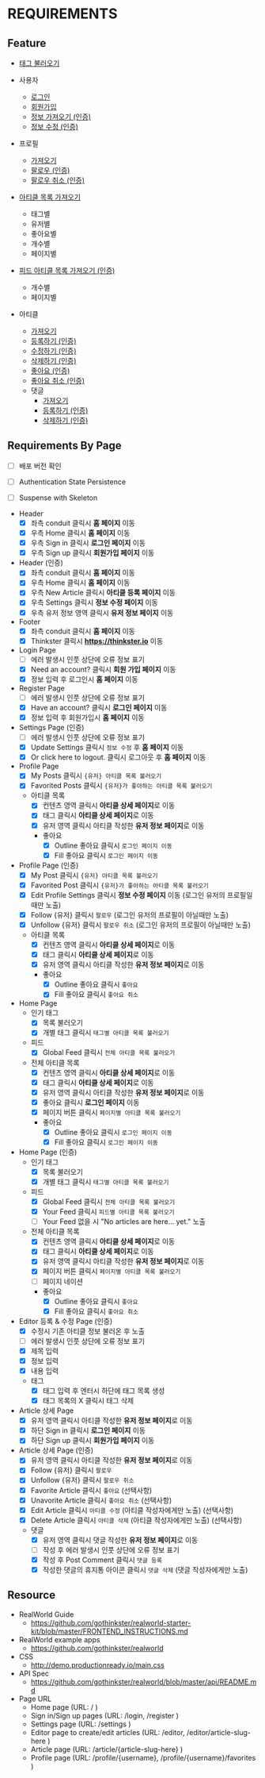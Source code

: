 # REQUIREMENTS

## Feature

- [태그 불러오기](https://github.com/gothinkster/realworld/tree/master/api#get-tags)
- 사용자
  - [로그인](https://github.com/gothinkster/realworld/tree/master/api#authentication)
  - [회원가입](https://github.com/gothinkster/realworld/tree/master/api#registration)
  - [정보 가져오기 (인증)](https://github.com/gothinkster/realworld/tree/master/api#get-current-user)
  - [정보 수정 (인증)](https://github.com/gothinkster/realworld/tree/master/api#update-user)

- 프로필
  - [가져오기](https://github.com/gothinkster/realworld/tree/master/api#get-profile)
  - [팔로우 (인증)](https://github.com/gothinkster/realworld/tree/master/api#follow-user)
  - [팔로우 취소 (인증)](https://github.com/gothinkster/realworld/tree/master/api#unfollow-user)
- [아티클 목록 가져오기](https://github.com/gothinkster/realworld/tree/master/api#list-articles)
  - 태그별
  - 유저별
  - 좋아요별
  - 개수별
  - 페이지별
- [피드 아티클 목록 가져오기 (인증)](https://github.com/gothinkster/realworld/tree/master/api#feed-articles)
  - 개수별
  - 페이지별
- 아티클
  - [가져오기](https://github.com/gothinkster/realworld/tree/master/api#get-article)
  - [등록하기 (인증)](https://github.com/gothinkster/realworld/tree/master/api#create-article)
  - [수정하기 (인증)](https://github.com/gothinkster/realworld/tree/master/api#update-article)
  - [삭제하기 (인증)](https://github.com/gothinkster/realworld/tree/master/api#delete-comment)
  - [좋아요 (인증)](https://github.com/gothinkster/realworld/tree/master/api#favorite-article)
  - [좋아요 취소 (인증)](https://github.com/gothinkster/realworld/tree/master/api#unfavorite-article)
  - 댓글
    - [가져오기](https://github.com/gothinkster/realworld/tree/master/api#get-comments-from-an-article)
    - [등록하기 (인증)](https://github.com/gothinkster/realworld/tree/master/api#add-comments-to-an-article)
    - [삭제하기 (인증)](https://github.com/gothinkster/realworld/tree/master/api#delete-article)

## Requirements By Page

- [ ] 배포 버전 확인

- [ ] Authentication State Persistence
- [ ] Suspense with Skeleton

- Header
  - [x] 좌측 conduit 클릭시 **홈 페이지** 이동
  - [x] 우측 Home 클릭시 **홈 페이지** 이동
  - [x] 우측 Sign in 클릭시 **로그인 페이지** 이동
  - [x] 우측 Sign up 클릭시 **회원가입 페이지** 이동

- Header (인증)
  - [x] 좌측 conduit 클릭시 **홈 페이지** 이동
  - [x] 우측 Home 클릭시 **홈 페이지** 이동
  - [x] 우측 New Article 클릭시 **아티클 등록 페이지** 이동
  - [x] 우측 Settings 클릭시 **정보 수정 페이지** 이동
  - [x] 우측 유저 정보 영역 클릭시 **유저 정보 페이지** 이동

- Footer
  - [x] 좌측 conduit 클릭시 **홈 페이지** 이동
  - [x] Thinkster 클릭시 **https://thinkster.io** 이동

- Login Page
  - [ ] 에러 발생시 인풋 상단에 오류 정보 표기
  - [x] Need an account? 클릭시 **회원 가입 페이지** 이동
  - [x] 정보 입력 후 로그인시 **홈 페이지** 이동

- Register Page
  - [ ] 에러 발생시 인풋 상단에 오류 정보 표기
  - [x] Have an account? 클릭시 **로그인 페이지** 이동
  - [x] 정보 입력 후 회원가입시 **홈 페이지** 이동

- Settings Page (인증)
  - [ ] 에러 발생시 인풋 상단에 오류 정보 표기
  - [x] Update Settings 클릭시 ``정보 수정`` 후 **홈 페이지** 이동
  - [x] Or click here to logout. 클릭시 로그아웃 후 **홈 페이지** 이동

- Profile Page
  - [x] My Posts 클릭시 `{유저} 아티클 목록 불러오기`
  - [x] Favorited Posts 클릭시 `{유저}가 좋아하는 아티클 목록 불러오기`
  - 아티클 목록
    - [x] 컨텐츠 영역 클릭시 **아티클 상세 페이지**로 이동
    - [x] 태그 클릭시 **아티클 상세 페이지**로 이동
    - [x] 유저 영역 클릭시 아티클 작성한 **유저 정보 페이지**로 이동
    - 좋아요
      - [x] Outline 좋아요 클릭시 `로그인 페이지 이동`
      - [x] Fill 좋아요 클릭시 `로그인 페이지 이동`

- Profile Page (인증)
  - [x] My Post 클릭시 `{유저} 아티클 목록 불러오기`
  - [x] Favorited Post 클릭시 `{유저}가 좋아하는 아티클 목록 불러오기`
  - [x] Edit Profile Settings 클릭시 **정보 수정 페이지** 이동 (로그인 유저의 프로필일때만 노출)
  - [x] Follow {유저} 클릭시 `팔로우` (로그인 유저의 프로필이 아닐때만 노출)
  - [x] Unfollow {유저} 클릭시 `팔로우 취소` (로그인 유저의 프로필이 아닐때만 노출)
  - 아티클 목록
    - [x] 컨텐츠 영역 클릭시 **아티클 상세 페이지**로 이동
    - [x] 태그 클릭시 **아티클 상세 페이지**로 이동
    - [x] 유저 영역 클릭시 아티클 작성한 **유저 정보 페이지**로 이동
    - 좋아요
      - [x] Outline 좋아요 클릭시 `좋아요`
      - [x] Fill 좋아요 클릭시 `좋아요 취소`

- Home Page
  - 인기 태그
    - [x] 목록 불러오기
    - [x] 개별 태그 클릭시 `태그별 아티클 목록 불러오기`
  - 피드
    - [x] Global Feed 클릭시 `전체 아티클 목록 불러오기`
  - 전체 아티클 목록
    - [x] 컨텐츠 영역 클릭시 **아티클 상세 페이지**로 이동
    - [x] 태그 클릭시 **아티클 상세 페이지**로 이동
    - [x] 유저 영역 클릭시 아티클 작성한 **유저 정보 페이지**로 이동
    - [x] 좋아요 클릭시 **로그인 페이지** 이동
    - [x] 페이지 버튼 클릭시 `페이지별 아티클 목록 불러오기`
    - 좋아요
      - [x] Outline 좋아요 클릭시 `로그인 페이지 이동`
      - [x] Fill 좋아요 클릭시 `로그인 페이지 이동`

- Home Page (인증)
  - 인기 태그
    - [x] 목록 불러오기
    - [x] 개별 태그 클릭시 `태그별 아티클 목록 불러오기`
  - 피드
    - [x] Global Feed 클릭시 `전체 아티클 목록 불러오기`
    - [x] Your Feed 클릭시 `피드별 아티클 목록 불러오기`
    - [ ] Your Feed 없을 시 "No articles are here... yet." 노출
  - 전체 아티클 목록
    - [x] 컨텐츠 영역 클릭시 **아티클 상세 페이지**로 이동
    - [x] 태그 클릭시 **아티클 상세 페이지**로 이동
    - [x] 유저 영역 클릭시 아티클 작성한 **유저 정보 페이지**로 이동
    - [x] 페이지 버튼 클릭시 `페이지별 아티클 목록 불러오기`
    - [ ] 페이지 네이션
    - 좋아요
      - [x] Outline 좋아요 클릭시 `좋아요`
      - [x] Fill 좋아요 클릭시 `좋아요 취소`

- Editor 등록 & 수정 Page (인증)
  - [x] 수정시 기존 아티클 정보 불러온 후 노출
  - [ ] 에러 발생시 인풋 상단에 오류 정보 표기
  - [x] 제목 입력
  - [x] 정보 입력
  - [x] 내용 입력
  - 태그
    - [x] 태그 입력 후 엔터시 하단에 태그 목록 생성
    - [x] 태그 목록의 X 클릭시 태그 삭제

- Article 상세 Page
  - [x] 유저 영역 클릭시 아티클 작성한 **유저 정보 페이지**로 이동
  - [x] 하단 Sign in 클릭시 **로그인 페이지** 이동
  - [x] 하단 Sign up 클릭시 **회원가입 페이지** 이동

- Article 상세 Page (인증)
  - [x] 유저 영역 클릭시 아티클 작성한 **유저 정보 페이지**로 이동
  - [x] Follow {유저} 클릭시 `팔로우`
  - [x] Unfollow {유저} 클릭시 `팔로우 취소`
  - [x] Favorite Article 클릭시 `좋아요` (선택사항)
  - [x] Unavorite Article 클릭시 `좋아요 취소` (선택사항)
  - [x] Edit Article 클릭시 `아티클 수정` (아티클 작성자에게만 노출) (선택사항)
  - [x] Delete Article 클릭시 `아티클 삭제` (아티클 작성자에게만 노출) (선택사항)
  - 댓글
    - [x] 유저 영역 클릭시 댓글 작성한 **유저 정보 페이지**로 이동
    - [ ] 작성 후 에러 발생시 인풋 상단에 오류 정보 표기
    - [x] 작성 후 Post Comment 클릭시 `댓글 등록`
    - [x] 작성한 댓글의 휴지통 아이콘 클릭시 `댓글 삭제` (댓글 작성자에게만 노출)

## Resource

- RealWorld Guide
  - https://github.com/gothinkster/realworld-starter-kit/blob/master/FRONTEND_INSTRUCTIONS.md
- RealWorld example apps
  - https://github.com/gothinkster/realworld
- CSS
  - http://demo.productionready.io/main.css
- API Spec
  - https://github.com/gothinkster/realworld/blob/master/api/README.md
- Page URL
  - Home page (URL: / )
  - Sign in/Sign up pages (URL: /login, /register )
  - Settings page (URL: /settings )
  - Editor page to create/edit articles (URL: /editor, /editor/article-slug-here )
  - Article page (URL: /article/{article-slug-here} )
  - Profile page (URL: /profile/{username}, /profile/{username}/favorites )

